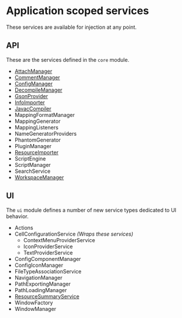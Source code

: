 # Application scoped services

These services are available for injection at any point.

## API

These are the services defined in the `core` module.

* [AttachManager](attachmanager.md)
* [CommentManager](commentmanager.md)
* [ConfigManager](configmanager.md)
* [DecompileManager](decompilemanager.md)
* [GsonProvider](gsonprovider.md)
* [InfoImporter](infoimporter.md)
* [JavacCompiler](javaccompiler.md)
* MappingFormatManager
* MappingGenerator
* MappingListeners
* NameGeneratorProviders
* PhantomGenerator
* PluginManager
* [ResourceImporter](resourceimporter.md)
* ScriptEngine
* ScriptManager
* SearchService
* [WorkspaceManager](workspacemanager.md)

## UI

The `ui` module defines a number of new service types dedicated to UI behavior.

* Actions
* CellConfigurationService _(Wraps these services)_
  * ContextMenuProviderService
  * IconProviderService
  * TextProviderService
* ConfigComponentManager
* ConfigIconManager
* FileTypeAssociationService
* NavigationManager
* PathExportingManager
* PathLoadingManager
* [ResourceSummaryService](resourcesummaryservice.md)
* WindowFactory
* WindowManager